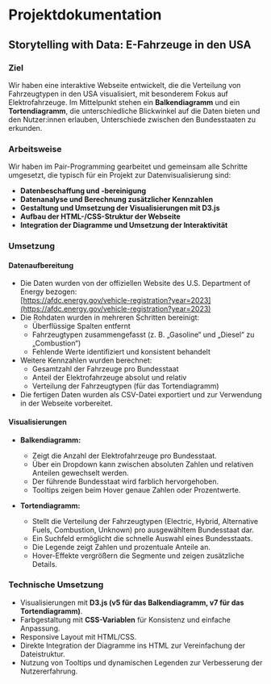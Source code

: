 # Projektdokumentation  
## Storytelling with Data: E-Fahrzeuge in den USA  

### Ziel  
Wir haben eine interaktive Webseite entwickelt, die die Verteilung von Fahrzeugtypen in den USA visualisiert, mit besonderem Fokus auf Elektrofahrzeuge. Im Mittelpunkt stehen ein **Balkendiagramm** und ein **Tortendiagramm**, die unterschiedliche Blickwinkel auf die Daten bieten und den Nutzer:innen erlauben, Unterschiede zwischen den Bundesstaaten zu erkunden.



### Arbeitsweise  
Wir haben im Pair-Programming gearbeitet und gemeinsam alle Schritte umgesetzt, die typisch für ein Projekt zur Datenvisualisierung sind:
- **Datenbeschaffung und -bereinigung**  
- **Datenanalyse und Berechnung zusätzlicher Kennzahlen**  
- **Gestaltung und Umsetzung der Visualisierungen mit D3.js**  
- **Aufbau der HTML-/CSS-Struktur der Webseite**  
- **Integration der Diagramme und Umsetzung der Interaktivität**  



### Umsetzung  

#### Datenaufbereitung  
- Die Daten wurden von der offiziellen Website des U.S. Department of Energy bezogen:  
  [https://afdc.energy.gov/vehicle-registration?year=2023](https://afdc.energy.gov/vehicle-registration?year=2023)  
- Die Rohdaten wurden in mehreren Schritten bereinigt:
  - Überflüssige Spalten entfernt  
  - Fahrzeugtypen zusammengefasst (z. B. „Gasoline“ und „Diesel“ zu „Combustion“)  
  - Fehlende Werte identifiziert und konsistent behandelt  
- Weitere Kennzahlen wurden berechnet:
  - Gesamtzahl der Fahrzeuge pro Bundesstaat  
  - Anteil der Elektrofahrzeuge absolut und relativ  
  - Verteilung der Fahrzeugtypen (für das Tortendiagramm)  
- Die fertigen Daten wurden als CSV-Datei exportiert und zur Verwendung in der Webseite vorbereitet.



#### Visualisierungen  

- **Balkendiagramm:**  
  - Zeigt die Anzahl der Elektrofahrzeuge pro Bundesstaat.  
  - Über ein Dropdown kann zwischen absoluten Zahlen und relativen Anteilen gewechselt werden.  
  - Der führende Bundesstaat wird farblich hervorgehoben.  
  - Tooltips zeigen beim Hover genaue Zahlen oder Prozentwerte.  

- **Tortendiagramm:**  
  - Stellt die Verteilung der Fahrzeugtypen (Electric, Hybrid, Alternative Fuels, Combustion, Unknown) pro ausgewähltem Bundesstaat dar.  
  - Ein Suchfeld ermöglicht die schnelle Auswahl eines Bundesstaats.  
  - Die Legende zeigt Zahlen und prozentuale Anteile an.  
  - Hover-Effekte vergrößern die Segmente und zeigen zusätzliche Details.



### Technische Umsetzung  
- Visualisierungen mit **D3.js (v5 für das Balkendiagramm, v7 für das Tortendiagramm)**.  
- Farbgestaltung mit **CSS-Variablen** für Konsistenz und einfache Anpassung.  
- Responsive Layout mit HTML/CSS.  
- Direkte Integration der Diagramme ins HTML zur Vereinfachung der Dateistruktur.  
- Nutzung von Tooltips und dynamischen Legenden zur Verbesserung der Nutzererfahrung.  


